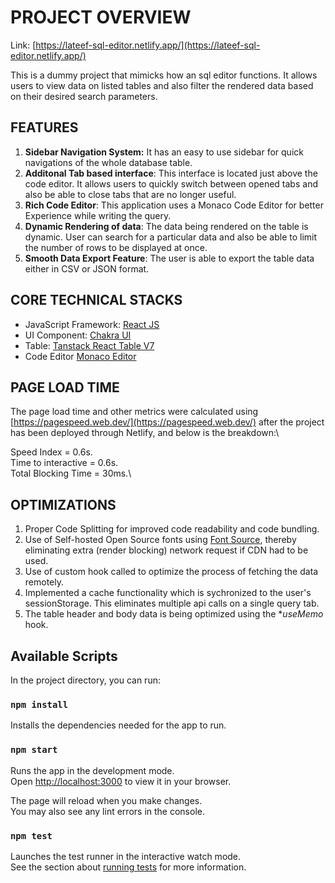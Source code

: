 # PROJECT OVERVIEW

Link: [https://lateef-sql-editor.netlify.app/](https://lateef-sql-editor.netlify.app/)

This is a dummy project that mimicks how an sql editor functions. It allows users to view data on listed tables and also filter the rendered data based on their desired search parameters.

## FEATURES

1. **Sidebar Navigation System:** It has an easy to use sidebar for quick navigations of the whole database table.
2. **Additonal Tab based interface**: This interface is located just above the code editor. It allows users to quickly switch between opened tabs and also be able to close tabs that are no longer useful.
3. **Rich Code Editor**: This application uses a Monaco Code Editor for better Experience while writing the query.
4. **Dynamic Rendering of data**: The data being rendered on the table is dynamic. User can search for a particular data and also be able to limit the number of rows to be displayed at once.
5. **Smooth Data Export Feature**: The user is able to export the table data either in CSV or JSON format.

## CORE TECHNICAL STACKS

- JavaScript Framework: [React JS](https://facebook.github.io/create-react-app)
- UI Component: [Chakra UI](https://chakra-ui.com/)
- Table: [Tanstack React Table V7](https://react-table-v7.tanstack.com/)
- Code Editor [Monaco Editor](https://www.npmjs.com/package/@monaco-editor/react)

## PAGE LOAD TIME

The page load time and other metrics were calculated using [https://pagespeed.web.dev/](https://pagespeed.web.dev/) after the project has been deployed through Netlify, and below is the breakdown:\

Speed Index = 0.6s.\
Time to interactive = 0.6s.\
Total Blocking Time = 30ms.\

## OPTIMIZATIONS

1. Proper Code Splitting for improved code readability and code bundling.
2. Use of Self-hosted Open Source fonts using [Font Source](https://fontsource.org/fonts/poppins), thereby eliminating extra (render blocking) network request if CDN had to be used.
3. Use of custom hook called to optimize the process of fetching the data remotely.
4. Implemented a cache functionality which is sychronized to the user's sessionStorage. This eliminates multiple api calls on a single query tab.
5. The table header and body data is being optimized using the \*_useMemo_ hook.

## Available Scripts

In the project directory, you can run:

### `npm install`

Installs the dependencies needed for the app to run.

### `npm start`

Runs the app in the development mode.\
Open [http://localhost:3000](http://localhost:3000) to view it in your browser.

The page will reload when you make changes.\
You may also see any lint errors in the console.

### `npm test`

Launches the test runner in the interactive watch mode.\
See the section about [running tests](https://facebook.github.io/create-react-app/docs/running-tests) for more information.
